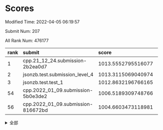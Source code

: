 # Scores

Modified Time: 2022-04-05 06:19:57

Submit Num: 207

All Rank Num: 476177

| rank |               submit               |       score        |       sigma        | pk_num |
| :--- | :--------------------------------- | :----------------- | :----------------- | :----- |
| 1    | cpp.21_12_24.submission-2b2ea0d7   | 1013.5552795516077 | 0.8059456912665236 | 9200   |
| 2    | jsonzb.test.submission_level_4     | 1013.3115069040974 | 0.8166317903715576 | 9205   |
| 3    | jsonzb.test.test_1                 | 1012.8632196766165 | 0.8023914398854549 | 9201   |
| 54   | cpp.2022_01_09.submission-5b0e3de2 | 1006.5189309748766 | 0.7387092980571806 | 9199   |
| 56   | cpp.2022_01_09.submission-816672bd | 1004.6603473118981 | 0.7399910432441063 | 9204   |


<details>
<summary>全部</summary>

| rank |                 submit                 |       score        |       sigma        | pk_num |
| :--- | :------------------------------------- | :----------------- | :----------------- | :----- |
| 1    | cpp.21_12_24.submission-2b2ea0d7       | 1013.5552795516077 | 0.8059456912665236 | 9200   |
| 2    | jsonzb.test.submission_level_4         | 1013.3115069040974 | 0.8166317903715576 | 9205   |
| 3    | jsonzb.test.test_1                     | 1012.8632196766165 | 0.8023914398854549 | 9201   |
| 4    | gobigger.level_3.submission_level_3_10 | 1012.3123993862774 | 0.7673396878082421 | 9205   |
| 5    | gobigger.level_3.submission_level_3_12 | 1011.6730163144886 | 0.8058750013447864 | 9200   |
| 6    | gobigger.level_3.submission_level_3_8  | 1011.5612676317821 | 0.7938642642273993 | 9206   |
| 7    | gobigger.level_3.submission_level_3_21 | 1011.3198454876464 | 0.756288491844809  | 9202   |
| 8    | gobigger.level_3.submission_level_3_11 | 1011.263091755655  | 0.7593949026628016 | 9204   |
| 9    | gobigger.level_3.submission_level_3_18 | 1011.1883365836896 | 0.7499424093474218 | 9204   |
| 10   | gobigger.level_3.submission_level_3_4  | 1011.1608607182712 | 0.75294292888263   | 9202   |
| 11   | gobigger.level_3.submission_level_3_26 | 1011.0775961172216 | 0.7746950970243831 | 9206   |
| 12   | gobigger.level_3.submission_level_3_1  | 1011.0162268579722 | 0.7462986061263981 | 9201   |
| 13   | gobigger.level_3.submission_level_3_37 | 1010.9950500247194 | 0.7761965873425979 | 9205   |
| 14   | gobigger.level_3.submission_level_3_31 | 1010.7948712632159 | 0.7450716915696036 | 9203   |
| 15   | gobigger.level_3.submission_level_3_15 | 1010.7710927108376 | 0.790977841510298  | 9202   |
| 16   | gobigger.level_3.submission_level_3_49 | 1010.5780107616674 | 0.7793030779921298 | 9201   |
| 17   | gobigger.level_3.submission_level_3_41 | 1010.5254227669494 | 0.7648285149414045 | 9203   |
| 18   | gobigger.level_3.submission_level_3_13 | 1010.4097868327023 | 0.7754956729369543 | 9204   |
| 19   | gobigger.level_3.submission_level_3_45 | 1010.390720564946  | 0.7450419318746414 | 9197   |
| 20   | gobigger.level_3.submission_level_3_17 | 1010.3875077402529 | 0.7536926113082645 | 9205   |
| 21   | gobigger.level_3.submission_level_3_47 | 1010.381115827058  | 0.7583018728476618 | 9198   |
| 22   | gobigger.level_3.submission_level_3_2  | 1010.3113010937361 | 0.757054572212919  | 9200   |
| 23   | gobigger.level_3.submission_level_3_0  | 1010.2744965997476 | 0.7992125224315335 | 9200   |
| 24   | gobigger.level_3.submission_level_3_32 | 1010.2635598727032 | 0.7799663032838332 | 9202   |
| 25   | gobigger.level_3.submission_level_3_19 | 1010.2182829130772 | 0.7475075099325923 | 9204   |
| 26   | gobigger.level_3.submission_level_3_23 | 1010.1864741118719 | 0.7535490103365649 | 9200   |
| 27   | gobigger.level_3.submission_level_3_5  | 1010.1452079461019 | 0.7588867096892171 | 9194   |
| 28   | gobigger.level_3.submission_level_3_36 | 1010.0874349192412 | 0.7382700513853256 | 9202   |
| 29   | gobigger.level_3.submission_level_3_22 | 1009.9630103994506 | 0.7567245677615851 | 9206   |
| 30   | gobigger.level_3.submission_level_3_35 | 1009.8476766992421 | 0.7329234039933429 | 9198   |
| 31   | gobigger.level_3.submission_level_3_46 | 1009.7882290171422 | 0.7377208409344135 | 9200   |
| 32   | gobigger.level_3.submission_level_3_25 | 1009.7114232524383 | 0.7491411785693772 | 9200   |
| 33   | gobigger.level_3.submission_level_3_42 | 1009.6910373930207 | 0.7456711675889129 | 9204   |
| 34   | gobigger.level_3.submission_level_3_40 | 1009.6463700042154 | 0.7322943964068785 | 9200   |
| 35   | gobigger.level_3.submission_level_3_27 | 1009.5685180994278 | 0.7461871539086321 | 9201   |
| 36   | gobigger.level_3.submission_level_3_3  | 1009.5526823881655 | 0.737299825528003  | 9205   |
| 37   | gobigger.level_3.submission_level_3_16 | 1009.4430857341725 | 0.7635898567135412 | 9206   |
| 38   | gobigger.level_3.submission_level_3_43 | 1009.4242361757649 | 0.7755779257358915 | 9202   |
| 39   | gobigger.level_3.submission_level_3_44 | 1009.4169593676356 | 0.7663205760650795 | 9201   |
| 40   | gobigger.level_3.submission_level_3_39 | 1009.3623484061678 | 0.7606304308666144 | 9201   |
| 41   | gobigger.level_3.submission_level_3_7  | 1009.2227897273087 | 0.7239906542453677 | 9197   |
| 42   | gobigger.level_3.submission_level_3_20 | 1009.2167755639039 | 0.7384500675266323 | 9201   |
| 43   | gobigger.level_3.submission_level_3_48 | 1009.2142490436098 | 0.7510596764220923 | 9209   |
| 44   | gobigger.level_3.submission_level_3_34 | 1009.1904018095019 | 0.7362891240089993 | 9198   |
| 45   | gobigger.level_3.submission_level_3_38 | 1009.0686188149128 | 0.7386776039173063 | 9201   |
| 46   | gobigger.level_3.submission_level_3_29 | 1009.0062999138827 | 0.7579220016624724 | 9197   |
| 47   | gobigger.level_3.submission_level_3_14 | 1008.9406632609781 | 0.7627404538907706 | 9203   |
| 48   | gobigger.level_3.submission_level_3_6  | 1008.7182962548138 | 0.7704399885337612 | 9202   |
| 49   | gobigger.level_3.submission_level_3_9  | 1008.7163564584677 | 0.7549147177027867 | 9195   |
| 50   | gobigger.level_3.submission_level_3_24 | 1008.5756856920148 | 0.7516839074824909 | 9201   |
| 51   | gobigger.level_3.submission_level_3_33 | 1008.4447269556416 | 0.7269203349681238 | 9198   |
| 52   | gobigger.level_3.submission_level_3_28 | 1008.0681999924961 | 0.719319568558041  | 9201   |
| 53   | gobigger.level_3.submission_level_3_30 | 1008.058262983498  | 0.7415144753129999 | 9200   |
| 54   | cpp.2022_01_09.submission-5b0e3de2     | 1006.5189309748766 | 0.7387092980571806 | 9199   |
| 55   | gobigger.level_1.submission_level_1_24 | 1004.8287113540035 | 0.7114693807209047 | 9203   |
| 56   | cpp.2022_01_09.submission-816672bd     | 1004.6603473118981 | 0.7399910432441063 | 9204   |
| 57   | gobigger.level_1.submission_level_1_29 | 1004.1428499488899 | 0.7169801611793903 | 9201   |
| 58   | gobigger.level_1.submission_level_1_31 | 1004.088007812075  | 0.7224158425159516 | 9201   |
| 59   | gobigger.level_1.submission_level_1_12 | 1004.0648295372432 | 0.7205030573775754 | 9202   |
| 60   | gobigger.level_1.submission_level_1_47 | 1003.9845189426134 | 0.7286700973847785 | 9205   |
| 61   | gobigger.level_1.submission_level_1_3  | 1003.9769285654621 | 0.730058613206865  | 9199   |
| 62   | gobigger.level_1.submission_level_1_16 | 1003.9570885652967 | 0.7126170102004711 | 9199   |
| 63   | gobigger.level_1.submission_level_1_36 | 1003.9490577744623 | 0.7208330037162621 | 9200   |
| 64   | gobigger.level_1.submission_level_1_23 | 1003.8611859967335 | 0.7183728750714964 | 9203   |
| 65   | gobigger.level_1.submission_level_1_5  | 1003.806488047903  | 0.7225154175354801 | 9203   |
| 66   | gobigger.level_1.submission_level_1_17 | 1003.7075345018962 | 0.721616935522502  | 9201   |
| 67   | gobigger.level_1.submission_level_1_37 | 1003.7061262425749 | 0.7032603915444188 | 9198   |
| 68   | gobigger.level_1.submission_level_1_28 | 1003.6797416600634 | 0.7104920613910414 | 9206   |
| 69   | gobigger.level_1.submission_level_1_40 | 1003.6330572552228 | 0.7186008594460473 | 9199   |
| 70   | gobigger.level_1.submission_level_1_34 | 1003.5257543733304 | 0.6978843039292503 | 9202   |
| 71   | gobigger.level_1.submission_level_1_19 | 1003.4622064587616 | 0.7163445777163193 | 9204   |
| 72   | gobigger.level_1.submission_level_1_11 | 1003.4027627250096 | 0.7161294732978102 | 9204   |
| 73   | gobigger.level_1.submission_level_1_2  | 1003.3901265022397 | 0.717832481883656  | 9203   |
| 74   | gobigger.level_1.submission_level_1_32 | 1003.3860627556356 | 0.7222275879440582 | 9200   |
| 75   | gobigger.level_1.submission_level_1_9  | 1003.2659193841376 | 0.7067072559823472 | 9200   |
| 76   | gobigger.level_1.submission_level_1_26 | 1003.2486471117114 | 0.7139401981315361 | 9204   |
| 77   | gobigger.level_1.submission_level_1_13 | 1003.2181496391681 | 0.7065735775713986 | 9198   |
| 78   | gobigger.level_1.submission_level_1_46 | 1003.177634134872  | 0.7093517015346658 | 9197   |
| 79   | gobigger.level_1.submission_level_1_38 | 1003.1648221681878 | 0.702265518606377  | 9201   |
| 80   | gobigger.level_1.submission_level_1_21 | 1003.1641250006704 | 0.7256398925275026 | 9204   |
| 81   | gobigger.level_1.submission_level_1_22 | 1003.1290992567526 | 0.7146758617774976 | 9204   |
| 82   | gobigger.level_1.submission_level_1_7  | 1003.1254726283937 | 0.7160442111873881 | 9208   |
| 83   | gobigger.level_1.submission_level_1_30 | 1002.9348498815398 | 0.7230014109279691 | 9205   |
| 84   | gobigger.level_1.submission_level_1_4  | 1002.9271854441463 | 0.7063732130565563 | 9197   |
| 85   | gobigger.level_1.submission_level_1_45 | 1002.8991183725642 | 0.7121031883690804 | 9197   |
| 86   | gobigger.level_1.submission_level_1_44 | 1002.8636794490185 | 0.7166619671026471 | 9198   |
| 87   | gobigger.level_1.submission_level_1_39 | 1002.809554535115  | 0.7162159605734729 | 9202   |
| 88   | gobigger.level_1.submission_level_1_10 | 1002.776849325059  | 0.7153809860211179 | 9199   |
| 89   | gobigger.level_1.submission_level_1_0  | 1002.7709373124974 | 0.7160882545420955 | 9204   |
| 90   | gobigger.level_1.submission_level_1_33 | 1002.7427862847006 | 0.710787720799551  | 9200   |
| 91   | gobigger.level_1.submission_level_1_41 | 1002.6147976458257 | 0.7050202132056674 | 9197   |
| 92   | gobigger.level_1.submission_level_1_1  | 1002.5528629695765 | 0.7157587091475603 | 9205   |
| 93   | gobigger.level_1.submission_level_1_48 | 1002.5487615830984 | 0.7154264692573408 | 9205   |
| 94   | gobigger.level_1.submission_level_1_15 | 1002.5116776642473 | 0.7293620376127845 | 9196   |
| 95   | gobigger.level_1.submission_level_1_42 | 1002.5036949899992 | 0.7188216554824702 | 9206   |
| 96   | gobigger.level_1.submission_level_1_25 | 1002.4566380914453 | 0.7179804256075403 | 9201   |
| 97   | gobigger.level_1.submission_level_1_18 | 1002.4409637625984 | 0.7314086561543435 | 9203   |
| 98   | gobigger.level_1.submission_level_1_14 | 1002.3839987264253 | 0.7116897853227254 | 9198   |
| 99   | gobigger.level_1.submission_level_1_35 | 1002.2817011526333 | 0.7114866409138125 | 9204   |
| 100  | gobigger.level_1.submission_level_1_43 | 1002.276304503276  | 0.7162791055705788 | 9196   |
| 101  | gobigger.level_1.submission_level_1_49 | 1002.0862927434348 | 0.7096575306954553 | 9202   |
| 102  | gobigger.level_1.submission_level_1_8  | 1002.0613066673102 | 0.7074246235478869 | 9202   |
| 103  | gobigger.level_1.submission_level_1_6  | 1002.0586714874945 | 0.7206884490729357 | 9193   |
| 104  | gobigger.level_1.submission_level_1_20 | 1002.0079089747912 | 0.7209625858960466 | 9206   |
| 105  | gobigger.level_1.submission_level_1_27 | 1001.9403774467035 | 0.7091188191317818 | 9195   |
| 106  | gobigger.random.submission_random_37   | 997.9185031866434  | 0.7030374282906416 | 9204   |
| 107  | gobigger.random.submission_random_25   | 997.4398515500237  | 0.7005579241725044 | 9198   |
| 108  | gobigger.random.submission_random_27   | 997.3516907011857  | 0.7096849395136436 | 9205   |
| 109  | gobigger.random.submission_random_35   | 997.2187053088212  | 0.6989977861865773 | 9205   |
| 110  | gobigger.random.submission_random_38   | 997.168046742832   | 0.7010614876387198 | 9202   |
| 111  | gobigger.random.submission_random_39   | 997.1393308442894  | 0.7055178573122327 | 9206   |
| 112  | gobigger.random.submission_random_10   | 997.1047148259146  | 0.7223746308414898 | 9206   |
| 113  | gobigger.random.submission_random_21   | 997.077273690996   | 0.6981987748680879 | 9207   |
| 114  | gobigger.random.submission_random_28   | 996.8615029395917  | 0.7123675630946321 | 9201   |
| 115  | gobigger.random.submission_random_34   | 996.8089120196347  | 0.7207513918736421 | 9200   |
| 116  | gobigger.random.submission_random_41   | 996.7761328504629  | 0.7090157387403629 | 9200   |
| 117  | gobigger.random.submission_random_9    | 996.7495676310901  | 0.700600439166463  | 9206   |
| 118  | gobigger.random.submission_random_44   | 996.6006607453811  | 0.713291134725336  | 9203   |
| 119  | gobigger.random.submission_random_31   | 996.4845059126611  | 0.7124918188296837 | 9201   |
| 120  | gobigger.random.submission_random_49   | 996.4739006880841  | 0.7106953652632201 | 9198   |
| 121  | gobigger.random.submission_random_42   | 996.4710686476035  | 0.7102898589961514 | 9203   |
| 122  | gobigger.random.submission_random_13   | 996.3932025018584  | 0.7118459916968622 | 9203   |
| 123  | gobigger.random.submission_random_3    | 996.3697100079667  | 0.7202793058780756 | 9205   |
| 124  | gobigger.random.submission_random_30   | 996.363838689687   | 0.7070269105216104 | 9202   |
| 125  | gobigger.random.submission_random_12   | 996.3428768412791  | 0.7077415538559233 | 9205   |
| 126  | gobigger.random.submission_random_20   | 996.331660012536   | 0.7005008726984453 | 9203   |
| 127  | gobigger.random.submission_random_5    | 996.2264746402084  | 0.7129837985959071 | 9201   |
| 128  | gobigger.random.submission_random_22   | 996.1628163453371  | 0.7059107111761204 | 9204   |
| 129  | gobigger.random.submission_random_16   | 996.1602117383294  | 0.7288450375520084 | 9197   |
| 130  | gobigger.random.submission_random_33   | 996.1511883699691  | 0.7187572169048657 | 9200   |
| 131  | gobigger.random.submission_random_1    | 996.1374310960391  | 0.7149833254986173 | 9198   |
| 132  | gobigger.random.submission_random_43   | 996.0802360038256  | 0.7044888422275617 | 9196   |
| 133  | gobigger.random.submission_random_32   | 996.0523019776118  | 0.7120399968790169 | 9199   |
| 134  | gobigger.random.submission_random_4    | 995.9722543257891  | 0.7022119182258081 | 9203   |
| 135  | gobigger.random.submission_random_18   | 995.9663559870094  | 0.7098938528796898 | 9205   |
| 136  | gobigger.random.submission_random_26   | 995.9376895753354  | 0.6968433708329418 | 9202   |
| 137  | gobigger.random.submission_random_19   | 995.8993809639151  | 0.7045426076502661 | 9202   |
| 138  | gobigger.random.submission_random_23   | 995.8892078791916  | 0.7004948503956678 | 9203   |
| 139  | gobigger.random.submission_random_7    | 995.8843851207382  | 0.7267605993599277 | 9204   |
| 140  | gobigger.random.submission_random_0    | 995.8467559005553  | 0.7056786827794612 | 9205   |
| 141  | gobigger.random.submission_random_15   | 995.8209617885824  | 0.7046630386368361 | 9203   |
| 142  | gobigger.random.submission_random_11   | 995.7864030879232  | 0.7150928694290402 | 9204   |
| 143  | gobigger.random.submission_random_8    | 995.7020936429585  | 0.7095657168453652 | 9205   |
| 144  | gobigger.random.submission_random_14   | 995.5573292642356  | 0.7052474095352144 | 9197   |
| 145  | gobigger.random.submission_random_46   | 995.4827309832683  | 0.7141868039708352 | 9200   |
| 146  | gobigger.random.submission_random_45   | 995.4540031065422  | 0.7097933834808413 | 9203   |
| 147  | gobigger.random.submission_random_29   | 995.405445476631   | 0.7107562440184864 | 9200   |
| 148  | gobigger.random.submission_random_36   | 995.3025028562406  | 0.7204497345947242 | 9199   |
| 149  | gobigger.random.submission_random_48   | 995.1597393521345  | 0.7010704517562047 | 9200   |
| 150  | gobigger.random.submission_random_47   | 995.0877890869172  | 0.7110495114511013 | 9200   |
| 151  | gobigger.random.submission_random_40   | 995.0832002263642  | 0.7172528080782202 | 9204   |
| 152  | gobigger.random.submission_random_6    | 994.9660980991589  | 0.7104257771358053 | 9196   |
| 153  | gobigger.random.submission_random_17   | 994.8810056604634  | 0.7212118851744078 | 9201   |
| 154  | gobigger.random.submission_random_2    | 994.8394044679098  | 0.7236566421408194 | 9199   |
| 155  | gobigger.random.submission_random_24   | 994.6176879997039  | 0.7094390005399426 | 9201   |
| 156  | gobigger.level_2.submission_level_2_46 | 994.4837430525821  | 0.7275588529147055 | 9200   |
| 157  | gobigger.level_2.submission_level_2_12 | 994.4054642999398  | 0.7271946145088642 | 9204   |
| 158  | gobigger.level_2.submission_level_2_6  | 994.3269702247835  | 0.7298437300990476 | 9204   |
| 159  | gobigger.level_2.submission_level_2_34 | 993.7620765460869  | 0.726644888703139  | 9200   |
| 160  | gobigger.level_2.submission_level_2_20 | 993.7363655549591  | 0.7270477807327143 | 9201   |
| 161  | gobigger.level_2.submission_level_2_43 | 993.4684550273934  | 0.7263653839934048 | 9202   |
| 162  | gobigger.level_2.submission_level_2_0  | 993.4193537877892  | 0.7310087490872796 | 9203   |
| 163  | gobigger.level_2.submission_level_2_13 | 993.4004847889618  | 0.728163204446666  | 9203   |
| 164  | gobigger.level_2.submission_level_2_29 | 993.236764077471   | 0.7335790743649332 | 9204   |
| 165  | gobigger.level_2.submission_level_2_39 | 992.9962574919144  | 0.7629878691529337 | 9205   |
| 166  | gobigger.level_2.submission_level_2_28 | 992.9324089110149  | 0.7284699613037332 | 9199   |
| 167  | gobigger.level_2.submission_level_2_27 | 992.7296478214664  | 0.7217171051893225 | 9204   |
| 168  | gobigger.level_2.submission_level_2_17 | 992.6430828723832  | 0.7452127692419471 | 9200   |
| 169  | gobigger.level_2.submission_level_2_15 | 992.6188848165443  | 0.7395896154013171 | 9205   |
| 170  | gobigger.level_2.submission_level_2_3  | 992.6187230391814  | 0.760088402150982  | 9201   |
| 171  | gobigger.level_2.submission_level_2_22 | 992.6030096142294  | 0.7169405693347533 | 9205   |
| 172  | gobigger.level_2.submission_level_2_9  | 992.5155806302857  | 0.7659577153104429 | 9203   |
| 173  | gobigger.level_2.submission_level_2_37 | 992.3336288491286  | 0.7442759904534688 | 9201   |
| 174  | gobigger.level_2.submission_level_2_42 | 992.324960648401   | 0.7351926256700274 | 9198   |
| 175  | gobigger.level_2.submission_level_2_33 | 992.2585133305041  | 0.7477532541933714 | 9202   |
| 176  | gobigger.level_2.submission_level_2_23 | 992.2365612529084  | 0.7419966593165737 | 9201   |
| 177  | gobigger.level_2.submission_level_2_2  | 992.1885120010271  | 0.7469047437741609 | 9201   |
| 178  | gobigger.level_2.submission_level_2_44 | 992.1809537586106  | 0.741881751049822  | 9197   |
| 179  | gobigger.level_2.submission_level_2_48 | 992.1760697646278  | 0.7419469508898088 | 9198   |
| 180  | gobigger.level_2.submission_level_2_26 | 992.0120648729313  | 0.7362406243845581 | 9201   |
| 181  | gobigger.level_2.submission_level_2_40 | 992.0104019381906  | 0.7567920210914482 | 9206   |
| 182  | gobigger.level_2.submission_level_2_7  | 991.9623772017029  | 0.7303291797458374 | 9197   |
| 183  | gobigger.level_2.submission_level_2_8  | 991.9532125448334  | 0.7478231017741749 | 9201   |
| 184  | gobigger.level_2.submission_level_2_21 | 991.9390426505091  | 0.7240168052839373 | 9207   |
| 185  | gobigger.level_2.submission_level_2_11 | 991.8704888025568  | 0.7554312814135874 | 9205   |
| 186  | gobigger.level_2.submission_level_2_18 | 991.8529679347978  | 0.7307950255337278 | 9204   |
| 187  | gobigger.level_2.submission_level_2_30 | 991.780131165743   | 0.7535367528031026 | 9198   |
| 188  | gobigger.level_2.submission_level_2_24 | 991.7376581453665  | 0.751412500064937  | 9197   |
| 189  | gobigger.level_2.submission_level_2_31 | 991.7232499884252  | 0.7370728150378576 | 9198   |
| 190  | gobigger.level_2.submission_level_2_38 | 991.7066993413924  | 0.7429627965342217 | 9199   |
| 191  | gobigger.level_2.submission_level_2_4  | 991.6771955197263  | 0.7609064648761988 | 9198   |
| 192  | gobigger.level_2.submission_level_2_49 | 991.6180289128787  | 0.7593340962616318 | 9196   |
| 193  | gobigger.level_2.submission_level_2_10 | 991.5460795820225  | 0.7576747257351861 | 9203   |
| 194  | gobigger.level_2.submission_level_2_47 | 991.4288058970974  | 0.7547705597523424 | 9198   |
| 195  | gobigger.level_2.submission_level_2_25 | 991.3258278189994  | 0.7657245446742277 | 9201   |
| 196  | gobigger.level_2.submission_level_2_1  | 991.2309374240805  | 0.7629784185443854 | 9202   |
| 197  | gobigger.level_2.submission_level_2_19 | 991.208954659458   | 0.7522873801606071 | 9204   |
| 198  | gobigger.level_2.submission_level_2_32 | 991.138849261499   | 0.7475610160747984 | 9205   |
| 199  | gobigger.level_2.submission_level_2_45 | 991.1206460104924  | 0.7405148768764628 | 9203   |
| 200  | gobigger.level_2.submission_level_2_35 | 991.1000975508888  | 0.7515656044807553 | 9201   |
| 201  | gobigger.level_2.submission_level_2_14 | 991.0987671609507  | 0.7399396103928115 | 9207   |
| 202  | gobigger.level_2.submission_level_2_41 | 991.0738866590856  | 0.7569043671264029 | 9202   |
| 203  | gobigger.level_2.submission_level_2_5  | 991.0285487705635  | 0.778710894781796  | 9203   |
| 204  | gobigger.level_2.submission_level_2_16 | 990.666573804552   | 0.7571359765900121 | 9198   |
| 205  | gobigger.level_2.submission_level_2_36 | 989.7451601960413  | 0.7764747256380347 | 9196   |
| 206  | gobigger.none.submission_none_1        | 977.1270416285712  | 1.3608802631490886 | 9200   |
| 207  | gobigger.none.submission_none_0        | 976.0232641077121  | 1.4694376838621783 | 9200   |

</details>